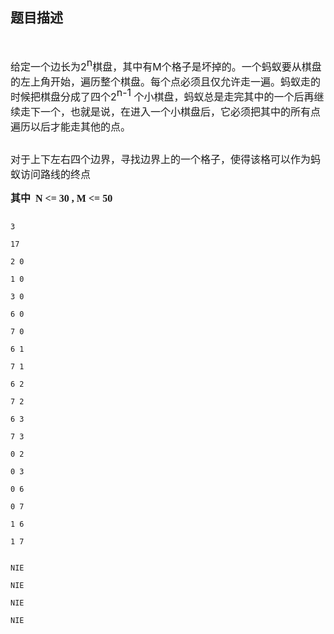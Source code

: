 ## 题目描述

<p><span style="font-size: medium">  </span></p>
<div v:shape="_x0000_s1026">
 <span style="font-size: medium">给定一个边长为2<span style="position: relative; top: -0.45em">n</span>棋盘，其中有M个格子是坏掉的。一个蚂蚁要从棋盘的左上角开始，遍历整个棋盘。每个点必须且仅允许走一遍。蚂蚁走的时候把棋盘分成了四个2<span style="position: relative; top: -0.45em">n-1</span> 个小棋盘，蚂蚁总是走完其中的一个后再继续走下一个，也就是说，在进入一个小棋盘后，它必须把其中的所有点遍历以后才能走其他的点。</span>
</div>
<div v:shape="_x0000_s1026">
 <span style="font-size: medium"><img alt="" src="https://s2.loli.net/2023/08/15/Mq5Ifh2czxA9PiW.png"></span>
</div>
<p></p>
<div class="O" v:shape="_x0000_s1026" style="mso-line-spacing: '100 50 0'; mso-char-wrap: 1; mso-kinsoku-overflow: 1">
 <span style="font-size: medium"><span style="font-family: SimSun; mso-ascii-font-family: SimSun; mso-hansi-font-family: 'Times New Roman'; mso-fareast-font-family: SimSun">对于上下左右四个边界，寻找边界上的一个格子，使得该格可以作为蚂蚁访问路线的终点</span></span>
</div>
<p></p>
<div class="O" v:shape="_x0000_s1026">
 <div style="mso-line-spacing: '100 50 0'; mso-char-wrap: 1; mso-kinsoku-overflow: 1">
  <span style="font-size: medium"><span style="font-family: SimSun; mso-ascii-font-family: Verdana; mso-hansi-font-family: Verdana; mso-fareast-font-family: SimSun"><b>其中</b></span><span style="font-family: Verdana; mso-ascii-font-family: Verdana; mso-hansi-font-family: Verdana; mso-fareast-font-family: SimSun"><b><span style="mso-spacerun: yes">  </span>N <= 30 , M <= 50 </b></span></span>
 </div>
 <div style="mso-line-spacing: '100 50 0'; mso-char-wrap: 1; mso-kinsoku-overflow: 1"></div>
</div>

```input1
3
17
2 0
1 0
3 0
6 0
7 0
6 1
7 1
6 2
7 2
6 3
7 3
0 2
0 3
0 6
0 7
1 6
1 7
```
```output1
NIE
NIE
NIE
NIE
```
